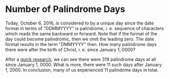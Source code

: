 # Number of Palindrome Days

Today, October 6, 2016, is considered to by a unique day since the date format in terms of "DDMMYYYY" is palindrome, i. e. sequence of characters which reads the same backward or forward. Note that if the format of the day could become palindromic, then we omit the leading zero. The date format results in the term "DMMYYYY" then. How many palindrome days there were after the birth of Christ, i. e. since January 1, 0000?

After a [quick research](number_of_palindrome_days.R), we can see there were 319 palindrome days at all since January 1, 0000. What is more, there were 11 such days after January 1, 2000. In conclusion, many of us experienced 11 palindome days in total.
